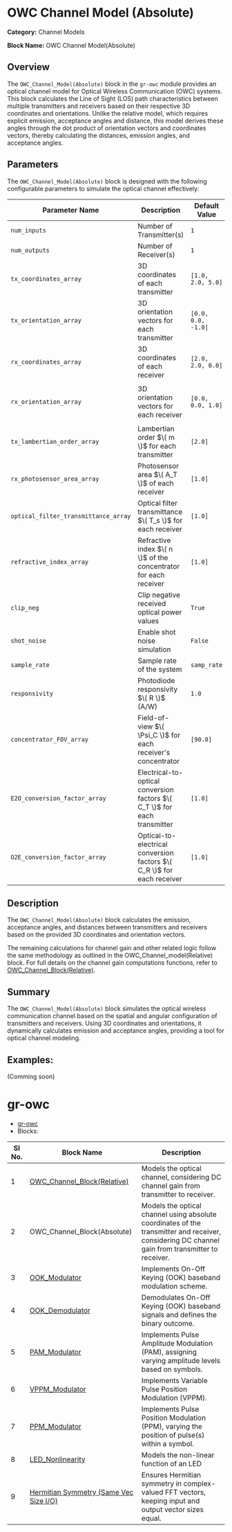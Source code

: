 # OWC Channel Model (Absolute)

**Category:** Channel Models  

**Block Name:** OWC Channel Model(Absolute)

## Overview
The `OWC_Channel_Model(Absolute)` block in the `gr-owc` module provides an optical channel model for Optical Wireless Communication (OWC) systems. This block calculates the Line of Sight (LOS) path characteristics between multiple transmitters and receivers based on their respective 3D coordinates and orientations. Unlike the relative model, which requires explicit emission, acceptance angles and distance, this model derives these angles through the dot product of orientation vectors and coordinates vectors, thereby calculating the distances, emission angles, and acceptance angles.

## Parameters

The `OWC_Channel_Model(Absolute)` block is designed with the following configurable parameters to simulate the optical channel effectively:

| Parameter Name                   | Description                                                                                   | Default Value     | Data Type           | Example Input                                  | Condition                                                                 |
|----------------------------------|-----------------------------------------------------------------------------------------------|-------------------|---------------------|------------------------------------------------|---------------------------------------------------------------------------|
| `num_inputs`                     | Number of Transmitter(s)                                                                      | `1`               | Integer              | `2`                                            | > 0                                                                       |
| `num_outputs`                    | Number of Receiver(s)                                                                         | `1`               | Integer              | `3`                                            | > 0                                                                       |
| `tx_coordinates_array`          | 3D coordinates of each transmitter                                                            | `[1.0, 2.0, 5.0]`  | Float array/vector   | `[x₁, y₁, z₁, x₂, y₂, z₂]`                     | `len = num_inputs × 3`                                                   |
| `tx_orientation_array`          | 3D orientation vectors for each transmitter                                                   | `[0.0, 0.0, -1.0]` | Float array/vector   | `[x₁, y₁, z₁, x₂, y₂, z₂]`                     | `len = num_inputs × 3`, not all-zero vectors                             |
| `rx_coordinates_array`          | 3D coordinates of each receiver                                                               | `[2.0, 2.0, 0.0]`  | Float array/vector   | `[x₁, y₁, z₁, x₂, y₂, z₂]`                     | `len = num_outputs × 3`                                                  |
| `rx_orientation_array`          | 3D orientation vectors for each receiver                                                      | `[0.0, 0.0, 1.0]`  | Float array/vector   | `[x₁, y₁, z₁, x₂, y₂, z₂]`                     | `len = num_outputs × 3`, not all-zero vectors                            |
| `tx_lambertian_order_array`     | Lambertian order $\( m \)$ for each transmitter                                                 | `[2.0]`           | Float array/vector   | `[1.0, 2.0]`                                   | `len = num_inputs`                                                       |
| `rx_photosensor_area_array`     | Photosensor area $\( A_T \)$ of each receiver                                                   | `[1.0]`           | Float array/vector   | `[0.5, 1.0]`                                   | `len = num_outputs`                                                      |
| `optical_filter_transmittance_array` | Optical filter transmittance $\( T_s \)$ for each receiver                               | `[1.0]`           | Float array/vector   | `[1.0, 1.5]`                                   | `len = num_outputs`                                                      |
| `refractive_index_array`        | Refractive index $\( n \)$ of the concentrator for each receiver                                | `[1.0]`           | Float array/vector   | `[1.0, 1.5]`                                   | `len = num_outputs`                                                      |
| `clip_neg`                      | Clip negative received optical power values                                                   | `True`            | Bool                 | `True`                                         | —                                                                         |
| `shot_noise`                    | Enable shot noise simulation                                                                  | `False`           | Bool                 | `False`                                        | —                                                                         |
| `sample_rate`                   | Sample rate of the system                                                                     | `samp_rate`       | Float                | `1e6`                                          | —                                                                         |
| `responsivity`                  | Photodiode responsivity $\( R \)$ (A/W)                                                         | `1.0`             | Float                | `0.8`                                          | `≥ 0`                                                                     |
| `concentrator_FOV_array`        | Field-of-view $\( \Psi_C \)$ for each receiver's concentrator                                   | `[90.0]`          | Float array/vector   | `[60.0, 45.0]`                                 | `0 ≤ values ≤ 90`, `len = num_outputs`                                   |
| `E2O_conversion_factor_array`   | Electrical-to-optical conversion factors $\( C_T \)$ for each transmitter                       | `[1.0]`           | Float array/vector   | `[1.0, 2.0]`                                   | `len = num_inputs`                                                       |
| `O2E_conversion_factor_array`   | Optical-to-electrical conversion factors $\( C_R \)$ for each receiver                          | `[1.0]`           | Float array/vector   | `[1.0, 1.5]`                                   | `len = num_outputs`                                                      |


## Description

The `OWC_Channel_Model(Absolute)` block calculates the emission, acceptance angles, and distances between transmitters and receivers based on the provided 3D coordinates and orientation vectors. 

The remaining calculations for channel gain and other related logic follow the same methodology as outlined in the OWC_Channel_model(Relative) block. For full details on the channel gain computations functions, refer to [OWC_Channel_Block(Relative)](https://github.com/UCaNLabUMB/gr-owc/blob/main/docs/gr-owc%3A%20Documentation/Blocks/OWC_Channel_Model(Relative).md).

## Summary
The `OWC_Channel_Model(Absolute)` block simulates the optical wireless communication channel based on the spatial and angular configuration of transmitters and receivers. Using 3D coordinates and orientations, it dynamically calculates emission and acceptance angles, providing a tool for optical channel modeling.

## Examples:
(Comming soon)

# gr-owc
* [gr-owc](https://github.com/UCaNLabUMB/gr-owc/tree/main)
*  Blocks:
  
| Sl No. | Block Name                    | Description                                                                                               |
|--------|--------------------------------|-----------------------------------------------------------------------------------------------------------|
| 1      | [OWC_Channel_Block(Relative)](https://github.com/UCaNLabUMB/gr-owc/blob/main/docs/gr-owc%3A%20Documentation/Blocks/OWC_Channel_Model(Relative).md)    | Models the optical channel, considering DC channel gain from transmitter to receiver.                     |
| 2      | OWC_Channel_Block(Absolute)   | Models the optical channel using absolute coordinates of the transmitter and receiver, considering DC channel gain from transmitter to receiver. |
| 3      | [OOK_Modulator](https://github.com/UCaNLabUMB/gr-owc/blob/main/docs/gr-owc%3A%20Documentation/Blocks/OOK_Modulator.md)                  | Implements On-Off Keying (OOK) baseband modulation scheme.                                                |
| 4      | [OOK_Demodulator](https://github.com/UCaNLabUMB/gr-owc/blob/main/docs/gr-owc%3A%20Documentation/Blocks/OOK_Demodulator.md)                | Demodulates On-Off Keying (OOK) baseband signals and defines the binary outcome.                          |
| 5      | [PAM_Modulator](https://github.com/UCaNLabUMB/gr-owc/blob/main/docs/gr-owc%3A%20Documentation/Blocks/PAM_Modulator.md)                | Implements Pulse Amplitude Modulation (PAM), assigning varying amplitude levels based on symbols.           |
| 6      | [VPPM_Modulator](https://github.com/UCaNLabUMB/gr-owc/blob/main/docs/gr-owc%3A%20Documentation/Blocks/VPPM_Modulator.md)                | Implements Variable Pulse Position Modulation (VPPM).                          |
| 7      | [PPM_Modulator](https://github.com/UCaNLabUMB/gr-owc/blob/main/docs/gr-owc%3A%20Documentation/Blocks/PPM_Modulator.md)                | Implements Pulse Position Modulation (PPM), varying the position of pulse(s) within a symbol.                          |
| 8      | [LED_Nonlinearity](https://github.com/UCaNLabUMB/gr-owc/blob/main/docs/gr-owc%3A%20Documentation/Blocks/LED_Nonlinearity.md)            | Models the non-linear function of an LED  |
| 9      | [Hermitian Symmetry (Same Vec Size I/O)](https://github.com/UCaNLabUMB/gr-owc/blob/main/docs/gr-owc%3A%20Documentation/Blocks/Hermitian_Symmetry_i_o_same_vec_size.md) | Ensures Hermitian symmetry in complex-valued FFT vectors, keeping input and output vector sizes equal.    |
